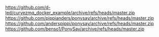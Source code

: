 https://github.com/d-led/curvezmq_docker_example/archive/refs/heads/master.zip
https://github.com/pippianders/ponysay/archive/refs/heads/master.zip
https://github.com/anderspippi/ponysay/archive/refs/heads/master.zip
https://github.com/benso1/PonySay/archive/refs/heads/master.zip
